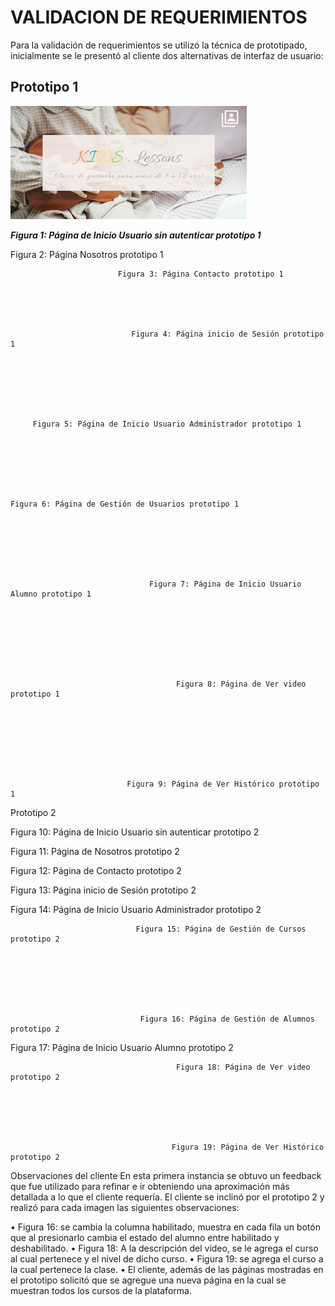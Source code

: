 # VALIDACION DE REQUERIMIENTOS
Para la validación de requerimientos se utilizó la técnica de prototipado, inicialmente se le presentó al cliente dos alternativas de interfaz de usuario:
## Prototipo 1
![Página de Inicio Usuario sin autenticar prototipo 1](/recursos/prot01.png "Página de Inicio Usuario sin autenticar prototipo 1")

___Figura 1: Página de Inicio Usuario sin autenticar prototipo 1___







Figura 2: Página Nosotros prototipo 1








		 	                Figura 3: Página Contacto prototipo 1





		                       Figura 4: Página inicio de Sesión prototipo 1







         Figura 5: Página de Inicio Usuario Administrador prototipo 1







    Figura 6: Página de Gestión de Usuarios prototipo 1







                                   Figura 7: Página de Inicio Usuario Alumno prototipo 1






                                        
                                             
                                         Figura 8: Página de Ver video prototipo 1






  
                                   
                              Figura 9: Página de Ver Histórico prototipo 1

Prototipo 2







Figura 10: Página de Inicio Usuario sin autenticar prototipo 2







Figura 11: Página de Nosotros prototipo 2







Figura 12: Página de Contacto prototipo 2







Figura 13: Página inicio de Sesión prototipo 2






          
 Figura 14: Página de Inicio Usuario Administrador prototipo 2




                                      
                                Figura 15: Página de Gestión de Cursos prototipo 2







                                 Figura 16: Página de Gestión de Alumnos prototipo 2







Figura 17: Página de Inicio Usuario Alumno prototipo 2







                                         Figura 18: Página de Ver video prototipo 2






                                        Figura 19: Página de Ver Histórico prototipo 2

Observaciones del cliente
En esta primera instancia se obtuvo un feedback que fue utilizado para refinar e ir obteniendo una aproximación más detallada a lo que el cliente requería.
El cliente se inclinó por el prototipo 2 y realizó para cada imagen las siguientes observaciones:

•	Figura 16: se cambia la columna habilitado, muestra en cada fila un botón que al presionarlo cambia el estado del alumno entre habilitado y deshabilitado.
•	Figura 18: A la descripción del video, se le agrega el curso al cual pertenece y el nivel de dicho curso.
•	Figura 19: se agrega el curso a la cual pertenece la clase.
•	El cliente, además de las páginas mostradas en el prototipo solicitó que se agregue una nueva página en la cual se muestran todos los cursos de la plataforma.
